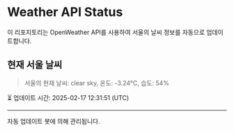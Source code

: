 
# Weather API Status

이 리포지토리는 OpenWeather API를 사용하여 서울의 날씨 정보를 자동으로 업데이트합니다.

## 현재 서울 날씨
> 서울의 현재 날씨: clear sky, 온도: -3.24°C, 습도: 54%

⏳ 업데이트 시간: 2025-02-17 12:31:51 (UTC)

---
자동 업데이트 봇에 의해 관리됩니다.

